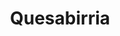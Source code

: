 ---
title: "Quesabirria"
price: "$14.00"
category: "Mexican Cuisine"
img: ""
desc: "Three crispy beef tacos with melted cheese topped with cilantro and onions served with a side of consume"
---